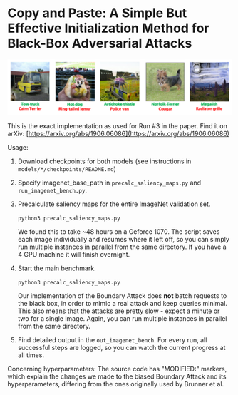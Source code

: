 # Copy and Paste: A Simple But Effective Initialization Method for Black-Box Adversarial Attacks

![Starting points](readme-img.png "Some starting points generated by our method.")

This is the exact implementation as used for Run #3 in the paper. Find it on arXiv: [https://arxiv.org/abs/1906.06086](https://arxiv.org/abs/1906.06086)

Usage:
1. Download checkpoints for both models (see instructions in `models/*/checkpoints/README.md`)

2. Specify imagenet_base_path in `precalc_saliency_maps.py` and `run_imagenet_bench.py`.

2. Precalculate saliency maps for the entire ImageNet validation set. 

    `python3 precalc_saliency_maps.py`
    
   We found this to take ~48 hours on a Geforce 1070.
   The script saves each image individually and resumes where it left off, so you can simply run multiple instances in parallel from the same directory. 
   If you have a 4 GPU machine it will finish overnight.
   
3. Start the main benchmark. 
    
    `python3 precalc_saliency_maps.py`
    
   Our implementation of the Boundary Attack does **not** batch requests to the black box, in order to mimic a real attack and keep queries minimal. This also means that the attacks are pretty slow - expect a minute or two for a single image. Again, you can run multiple instances in parallel from the same directory.
   
4. Find detailed output in the `out_imagenet_bench`. For every run, all successful steps are logged, so you can watch the current progress at all times.
   

Concerning hyperparameters: The source code has "MODIFIED:" markers, which explain the changes we made to the biased Boundary Attack and its hyperparameters, differing from the ones originally used by Brunner et al.


